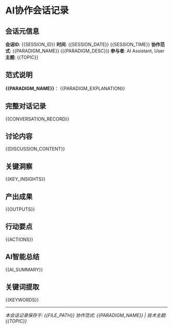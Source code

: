 # AI协作会话记录

## 会话元信息

**会话ID**: {{SESSION_ID}}
**时间**: {{SESSION_DATE}} {{SESSION_TIME}}
**协作范式**: {{PARADIGM_NAME}} ({{PARADIGM_DESC}})
**参与者**: AI Assistant, User
**主题**: {{TOPIC}}

## 范式说明

**{{PARADIGM_NAME}}**：
{{PARADIGM_EXPLANATION}}

## 完整对话记录

{{CONVERSATION_RECORD}}

## 讨论内容

{{DISCUSSION_CONTENT}}

## 关键洞察

{{KEY_INSIGHTS}}

## 产出成果

{{OUTPUTS}}

## 行动要点

{{ACTIONS}}

## AI智能总结

{{AI_SUMMARY}}

## 关键词提取

{{KEYWORDS}}

---

*本会话记录保存于: {{FILE_PATH}}*
*协作范式: {{PARADIGM_NAME}} | 技术主题: {{TOPIC}}*
